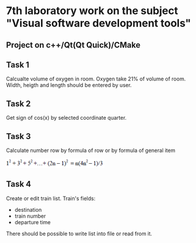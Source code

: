 # 7th laboratory work on the subject "Visual software development tools"
## Project on c++/Qt(Qt Quick)/CMake

## Task 1

Calcualte volume of oxygen in room.
Oxygen take 21% of volume of room.
Width, heigth and length should be entered by user.

## Task 2

Get sign of cos(x) by selected coordinate quarter.

## Task 3

Calculate number row by formula of row or by formula of general item

![task 3 condition](./resources/images/task3condition.png "task3 condition")

## Task 4

Create or edit train list.
Train's fields:
* destination
* train number
* departure time

There should be possible to write list into file or read from it.